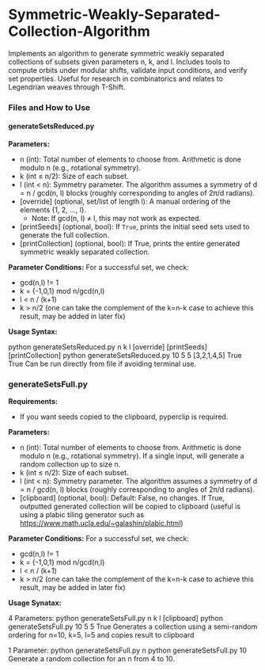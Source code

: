 # Symmetric-Weakly-Separated-Collection-Algorithm
Implements an algorithm to generate symmetric weakly separated collections of subsets given parameters n, k, and l. Includes tools to compute orbits under modular shifts, validate input conditions, and verify set properties. Useful for research in combinatorics and relates to Legendrian weaves through T-Shift.


### Files and How to Use

#### generateSetsReduced.py

**Parameters:**

- n (int): Total number of elements to choose from. Arithmetic is done modulo n (e.g., rotational symmetry).
- k (int ≤ n/2): Size of each subset.
- l (int < n): Symmetry parameter. The algorithm assumes a symmetry of d = n / gcd(n, l) blocks (roughly corresponding to angles of 2π/d radians).
- [override] (optional, set/list of length l): A manual ordering of the elements {1, 2, ..., l}. 
  - Note: If gcd(n, l) ≠ l, this may not work as expected.
- [printSeeds] (optional, bool): If `True`, prints the initial seed sets used to generate the full collection.
- [printCollection] (optional, bool): If True, prints the entire generated symmetric weakly separated collection.

**Parameter Conditions:**
For a successful set, we check:
- gcd(n,l) != 1
- k = {-1,0,1} mod n/gcd(n,l)
- l < n / (k+1)
- k > n/2 (one can take the complement of the k=n-k case to achieve this result, may be added in later fix)

**Usage Syntax:**

python generateSetsReduced.py n k l [override] [printSeeds] [printCollection]
python generateSetsReduced.py 10 5 5 [3,2,1,4,5] True True
Can be run directly from file if avoiding terminal use.


### generateSetsFull.py

**Requirements:** 
- If you want seeds copied to the clipboard, pyperclip is required.

**Parameters:**
- n (int): Total number of elements to choose from. Arithmetic is done modulo n (e.g., rotational symmetry). If a single input, will generate a random collection up to size n. 
- k (int ≤ n/2): Size of each subset.
- l (int < n): Symmetry parameter. The algorithm assumes a symmetry of d = n / gcd(n, l) blocks (roughly corresponding to angles of 2π/d radians).
- [clipboard] (optional, bool): Default: False, no changes. If True, outputted generated collection will be copied to clipboard (useful is using a plabic tiling generator such as https://www.math.ucla.edu/~galashin/plabic.html)

**Parameter Conditions:**
For a successful set, we check:
- gcd(n,l) != 1
- k = {-1,0,1} mod n/gcd(n,l)
- l < n / (k+1)
- k > n/2 (one can take the complement of the k=n-k case to achieve this result, may be added in later fix)

**Usage Synatax:**

4 Parameters:
python generateSetsFull.py n k l [clipboard]
python generateSetsFull.py 10 5 5 True
  Generates a collection using a semi-random ordering for n=10,   k=5, l=5 and copies result to clipboard

1 Parameter:
python generateSetsFull.py n
python generateSetsFull.py 10
  Generate a random collection for an n from 4 to 10. 

